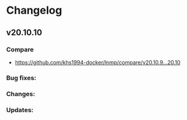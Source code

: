 # Changelog

## v20.10.10

### Compare

* https://github.com/khs1994-docker/lnmp/compare/v20.10.9...20.10

### Bug fixes:

### Changes:

### Updates:

